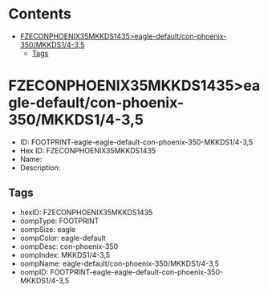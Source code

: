 



Contents
========

* [FZECONPHOENIX35MKKDS1435>eagle-default/con-phoenix-350/MKKDS1/4-3,5](#fzeconphoenix35mkkds1435eagle-defaultcon-phoenix-350mkkds14-35)
	* [Tags](#tags)

# FZECONPHOENIX35MKKDS1435>eagle-default/con-phoenix-350/MKKDS1/4-3,5

- ID: FOOTPRINT-eagle-eagle-default-con-phoenix-350-MKKDS1/4-3,5
- Hex ID: FZECONPHOENIX35MKKDS1435
- Name: 
- Description: 

## Tags

- hexID: FZECONPHOENIX35MKKDS1435
- oompType: FOOTPRINT
- oompSize: eagle
- oompColor: eagle-default
- oompDesc: con-phoenix-350
- oompIndex: MKKDS1/4-3,5
- oompName: eagle-default/con-phoenix-350/MKKDS1/4-3,5
- oompID: FOOTPRINT-eagle-eagle-default-con-phoenix-350-MKKDS1/4-3,5
